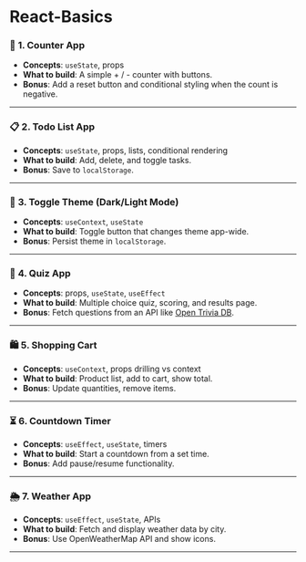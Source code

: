 # React-Basics

### 🔰 **1. Counter App**

* **Concepts**: `useState`, props
* **What to build**: A simple + / - counter with buttons.
* **Bonus**: Add a reset button and conditional styling when the count is negative.

---

### 📋 **2. Todo List App**

* **Concepts**: `useState`, props, lists, conditional rendering
* **What to build**: Add, delete, and toggle tasks.
* **Bonus**: Save to `localStorage`.

---

### 🔄 **3. Toggle Theme (Dark/Light Mode)**

* **Concepts**: `useContext`, `useState`
* **What to build**: Toggle button that changes theme app-wide.
* **Bonus**: Persist theme in `localStorage`.

---

### 🧠 **4. Quiz App**

* **Concepts**: props, `useState`, `useEffect`
* **What to build**: Multiple choice quiz, scoring, and results page.
* **Bonus**: Fetch questions from an API like [Open Trivia DB](https://opentdb.com/).

---

### 🛍️ **5. Shopping Cart**

* **Concepts**: `useContext`, props drilling vs context
* **What to build**: Product list, add to cart, show total.
* **Bonus**: Update quantities, remove items.

---

### ⏳ **6. Countdown Timer**

* **Concepts**: `useEffect`, `useState`, timers
* **What to build**: Start a countdown from a set time.
* **Bonus**: Add pause/resume functionality.

---

### 🌦️ **7. Weather App**

* **Concepts**: `useEffect`, `useState`, APIs
* **What to build**: Fetch and display weather data by city.
* **Bonus**: Use OpenWeatherMap API and show icons.

---
